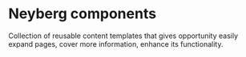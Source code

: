 # Neyberg components
Collection of reusable content templates that gives opportunity easily expand pages, cover more information, enhance its functionality.
